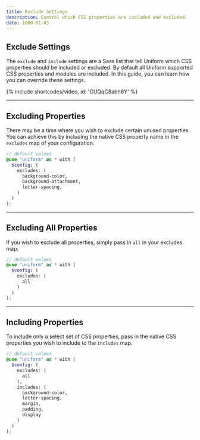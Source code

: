 ```yaml
---
title: Exclude Settings
description: Control which CSS properties are included and excluded.
date: 1000-01-03
---
```



## Exclude Settings

The `exclude` and `include` settings are a Sass list that tell Uniform which CSS properties should be included or excluded. By default all Uniform supported CSS properties and modules are included. In this guide, you can learn how you can override these settings.

{% include shortcodes/video, id: 'GUQqC8abh6Y' %}

---

## Excluding Properties

There may be a time where you wish to exclude certain unused properties. You can achieve this by including the native CSS property name in the `excludes` map of your configuration.

```scss
// default values
@use "uniform" as * with (
  $config: (
    excludes: (
      background-color, 
      background-attachment, 
      letter-spacing,
    )
  )
);
```

---

## Excluding All Properties

If you wish to exclude all properties, simply pass in `all` in your excludes map.

```scss
// default values
@use "uniform" as * with (
  $config: (
    excludes: (
      all
    )
  )
);
```

---

## Including Properties

To include only a select set of CSS properties, pass in the native CSS properties you wish to include to the `includes` map.

```scss
// default values
@use "uniform" as * with (
  $config: (
    excludes: (
      all
    ),
    includes: (
      background-color,
      letter-spacing,
      margin,
      padding,
      display
    )
  )
);
```
